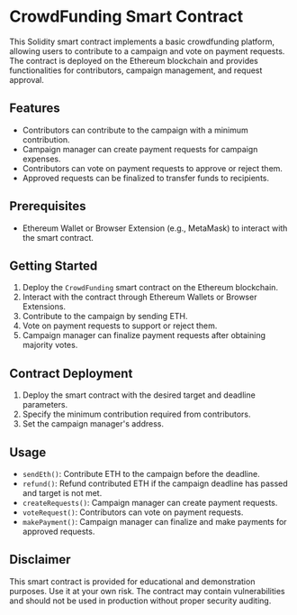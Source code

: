 # CrowdFunding Smart Contract

This Solidity smart contract implements a basic crowdfunding platform, allowing users to contribute to a campaign and vote on payment requests. The contract is deployed on the Ethereum blockchain and provides functionalities for contributors, campaign management, and request approval.

## Features

- Contributors can contribute to the campaign with a minimum contribution.
- Campaign manager can create payment requests for campaign expenses.
- Contributors can vote on payment requests to approve or reject them.
- Approved requests can be finalized to transfer funds to recipients.

## Prerequisites

- Ethereum Wallet or Browser Extension (e.g., MetaMask) to interact with the smart contract.

## Getting Started

1. Deploy the `CrowdFunding` smart contract on the Ethereum blockchain.
2. Interact with the contract through Ethereum Wallets or Browser Extensions.
3. Contribute to the campaign by sending ETH.
4. Vote on payment requests to support or reject them.
5. Campaign manager can finalize payment requests after obtaining majority votes.

## Contract Deployment

1. Deploy the smart contract with the desired target and deadline parameters.
2. Specify the minimum contribution required from contributors.
3. Set the campaign manager's address.

## Usage

- `sendEth()`: Contribute ETH to the campaign before the deadline.
- `refund()`: Refund contributed ETH if the campaign deadline has passed and target is not met.
- `createRequests()`: Campaign manager can create payment requests.
- `voteRequest()`: Contributors can vote on payment requests.
- `makePayment()`: Campaign manager can finalize and make payments for approved requests.

## Disclaimer

This smart contract is provided for educational and demonstration purposes. Use it at your own risk. The contract may contain vulnerabilities and should not be used in production without proper security auditing.

